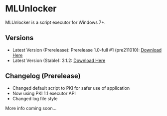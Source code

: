 # MLUnlocker
MLUnlocker is a script executor for Windows 7+.

## Versions
- Latest Version (Prerelease): Prerelease 1.0-full #1 (pre211010): [Download Here](https://github.com/BluetekT/MLUnlocker/releases/download/Prerelease1.0full-pre211010/MLUnlocker-1.0full-pre211010.zip)
- Latest Version (Stable): 3.1.2: [Download Here](https://www.appska.tk/all)

## Changelog (Prerelease)
- Changed default script to PKI for safer use of application
- Now using PKI 1.1 executor API
- Changed log file style

More info coming soon...
